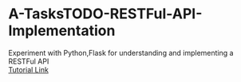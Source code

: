 # A-TasksTODO-RESTFul-API-Implementation

Experiment with Python,Flask for understanding and implementing a RESTFul API <br>
[Tutorial Link](https://blog.miguelgrinberg.com/post/designing-a-restful-api-with-python-and-flask)

